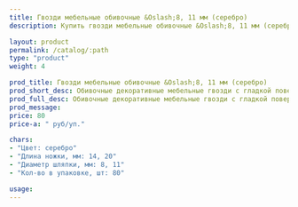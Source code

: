 ```yaml
---
title: Гвозди мебельные обивочные &Oslash;8, 11 мм (серебро)
description: Купить гвозди мебельные обивочные &Oslash;8, 11 мм (серебро) в розницу с доставкой по Москве.

layout: product
permalink: /catalog/:path
type: "product"
weight: 4

prod_title: Гвозди мебельные обивочные &Oslash;8, 11 мм (серебро)
prod_short_desc: Обивочные декоративные мебельные гвозди с гладкой поверхностью. Цвет - серебро.
prod_full_desc: Обивочные декоративные мебельные гвозди с гладкой поверхностью. Цвет - серебро.
prod_message:
price: 80
price-a: " руб/уп."

chars:
- "Цвет: серебро"
- "Длина ножки, мм: 14, 20"
- "Диаметр шляпки, мм: 8, 11"
- "Кол-во в упаковке, шт: 80"

usage:
---
```


